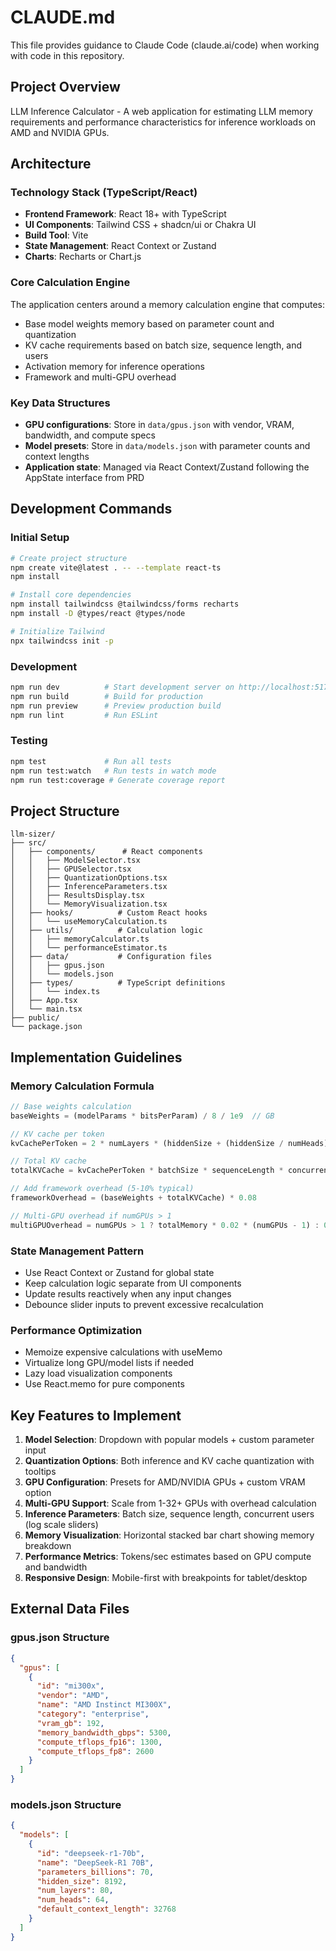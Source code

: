 # CLAUDE.md

This file provides guidance to Claude Code (claude.ai/code) when working with code in this repository.

## Project Overview

LLM Inference Calculator - A web application for estimating LLM memory requirements and performance characteristics for inference workloads on AMD and NVIDIA GPUs.

## Architecture

### Technology Stack (TypeScript/React)
- **Frontend Framework**: React 18+ with TypeScript
- **UI Components**: Tailwind CSS + shadcn/ui or Chakra UI
- **Build Tool**: Vite
- **State Management**: React Context or Zustand
- **Charts**: Recharts or Chart.js

### Core Calculation Engine
The application centers around a memory calculation engine that computes:
- Base model weights memory based on parameter count and quantization
- KV cache requirements based on batch size, sequence length, and users
- Activation memory for inference operations
- Framework and multi-GPU overhead

### Key Data Structures
- **GPU configurations**: Store in `data/gpus.json` with vendor, VRAM, bandwidth, and compute specs
- **Model presets**: Store in `data/models.json` with parameter counts and context lengths
- **Application state**: Managed via React Context/Zustand following the AppState interface from PRD

## Development Commands

### Initial Setup
```bash
# Create project structure
npm create vite@latest . -- --template react-ts
npm install

# Install core dependencies
npm install tailwindcss @tailwindcss/forms recharts
npm install -D @types/react @types/node

# Initialize Tailwind
npx tailwindcss init -p
```

### Development
```bash
npm run dev          # Start development server on http://localhost:5173
npm run build        # Build for production
npm run preview      # Preview production build
npm run lint         # Run ESLint
```

### Testing
```bash
npm test             # Run all tests
npm run test:watch   # Run tests in watch mode
npm run test:coverage # Generate coverage report
```

## Project Structure

```
llm-sizer/
├── src/
│   ├── components/      # React components
│   │   ├── ModelSelector.tsx
│   │   ├── GPUSelector.tsx
│   │   ├── QuantizationOptions.tsx
│   │   ├── InferenceParameters.tsx
│   │   ├── ResultsDisplay.tsx
│   │   └── MemoryVisualization.tsx
│   ├── hooks/          # Custom React hooks
│   │   └── useMemoryCalculation.ts
│   ├── utils/          # Calculation logic
│   │   ├── memoryCalculator.ts
│   │   └── performanceEstimator.ts
│   ├── data/           # Configuration files
│   │   ├── gpus.json
│   │   └── models.json
│   ├── types/          # TypeScript definitions
│   │   └── index.ts
│   ├── App.tsx
│   └── main.tsx
├── public/
└── package.json
```

## Implementation Guidelines

### Memory Calculation Formula
```typescript
// Base weights calculation
baseWeights = (modelParams * bitsPerParam) / 8 / 1e9  // GB

// KV cache per token
kvCachePerToken = 2 * numLayers * (hiddenSize + (hiddenSize / numHeads)) * kvBitsPerParam / 8

// Total KV cache
totalKVCache = kvCachePerToken * batchSize * sequenceLength * concurrentUsers / 1e9  // GB

// Add framework overhead (5-10% typical)
frameworkOverhead = (baseWeights + totalKVCache) * 0.08

// Multi-GPU overhead if numGPUs > 1
multiGPUOverhead = numGPUs > 1 ? totalMemory * 0.02 * (numGPUs - 1) : 0
```

### State Management Pattern
- Use React Context or Zustand for global state
- Keep calculation logic separate from UI components
- Update results reactively when any input changes
- Debounce slider inputs to prevent excessive recalculation

### Performance Optimization
- Memoize expensive calculations with useMemo
- Virtualize long GPU/model lists if needed
- Lazy load visualization components
- Use React.memo for pure components

## Key Features to Implement

1. **Model Selection**: Dropdown with popular models + custom parameter input
2. **Quantization Options**: Both inference and KV cache quantization with tooltips
3. **GPU Configuration**: Presets for AMD/NVIDIA GPUs + custom VRAM option
4. **Multi-GPU Support**: Scale from 1-32+ GPUs with overhead calculation
5. **Inference Parameters**: Batch size, sequence length, concurrent users (log scale sliders)
6. **Memory Visualization**: Horizontal stacked bar chart showing memory breakdown
7. **Performance Metrics**: Tokens/sec estimates based on GPU compute and bandwidth
8. **Responsive Design**: Mobile-first with breakpoints for tablet/desktop

## External Data Files

### gpus.json Structure
```json
{
  "gpus": [
    {
      "id": "mi300x",
      "vendor": "AMD",
      "name": "AMD Instinct MI300X",
      "category": "enterprise",
      "vram_gb": 192,
      "memory_bandwidth_gbps": 5300,
      "compute_tflops_fp16": 1300,
      "compute_tflops_fp8": 2600
    }
  ]
}
```

### models.json Structure
```json
{
  "models": [
    {
      "id": "deepseek-r1-70b",
      "name": "DeepSeek-R1 70B",
      "parameters_billions": 70,
      "hidden_size": 8192,
      "num_layers": 80,
      "num_heads": 64,
      "default_context_length": 32768
    }
  ]
}
```